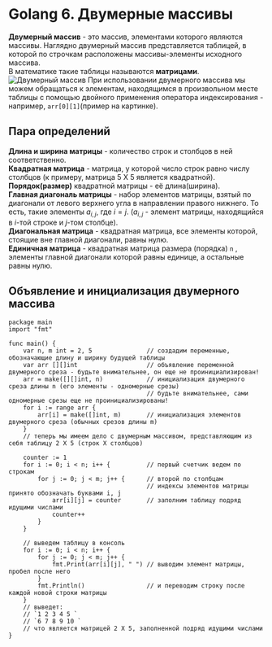 # Golang 6. Двумерные массивы
**Двумерный массив** - это массив, элементами которого являются массивы. 
Наглядно двумерный массив представляется таблицей, в которой по строчкам расположены массивы-элементы исходного массива.<br>
В математике такие таблицы называются **матрицами**.
![Двумерный массив](https://cdn.javarush.com/images/article/74510010-a2a6-4f1a-91a2-22a6ccf5a4b8/1024.jpeg)
При использовании двумерного массива мы можем обращаться к элементам, находящимся в произвольном месте таблицы с помощью двойного применения оператора индексирования - например, `arr[0][1]`(пример на картинке).

## Пара определений
**Длина и ширина матрицы** - количество строк и столбцов в ней соответственно.<br>
**Квадратная матрица** - матрица, у которой число строк равно числу столбцов (к примеру, матрица 5 Х 5 является квадратной).<br>
**Порядок(размер)** квадратной матрицы - её длина(ширина).<br>
**Главная диагональ матрицы** - набор элементов матрицы, взятый по диагонали от левого верхнего угла в направлении правого нижнего. То есть, такие элементы $a_{i, j}$, где $i = j$. ($a_{i, j}$ - элемент матрицы, находящийся в $i$-той строке и $j$-том столбце).<br>
**Диагональная матрица** - квадратная матрица, все элементы которой, стоящие вне главной диагонали, равны нулю.<br>
**Единичная матрица** - квадратная матрица размера (порядка) `n` , элементы главной диагонали которой равны единице, а остальные равны нулю.

## Объявление и инициализация двумерного массива
```golang
package main
import "fmt"

func main() {
    var n, m int = 2, 5               // создадим переменные, обозначающие длину и ширину будущей таблицы
    var arr [][]int                   // объявление переменной двумерного среза - будьте внимательнее, он еще не проинициализирован!
    arr = make([][]int, n)            // инициализация двумерного среза длины n (его элементы - одномерные срезы)
                                      // будьте внимательнее, сами одномерные срезы еще не проинициализированы!
    for i := range arr {
        arr[i] = make([]int, m)       // инициализация элементов двумерного среза (обычных срезов длины m)
    }
    // теперь мы имеем дело с двумерным массивом, представляющим из себя таблицу 2 Х 5 (строк Х столбцов)

    counter := 1                                
    for i := 0; i < n; i++ {          // первый счетчик ведем по строкам
        for j := 0; j < m; j++ {      // второй по столбцам
                                      // индексы элементов матрицы принято обозначать буквами i, j
            arr[i][j] = counter       // заполним таблицу подряд идущими числами
            counter++
        }
    }

    // выведем таблицу в консоль
    for i := 0; i < n; i++ {         
        for j := 0; j < m; j++ {      
            fmt.Print(arr[i][j], " ") // выводим элемент матрицы, пробел после него
        }
        fmt.Println()                 // и переводим строку после каждой новой строки матрицы
    }
    // выведет: 
    // `1 2 3 4 5 `
    // `6 7 8 9 10 `
    // что является матрицей 2 Х 5, заполненной подряд идущими числами
}
```
